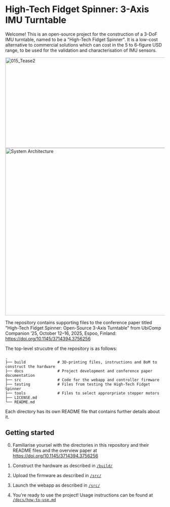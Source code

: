 ﻿# High-Tech Fidget Spinner: 3-Axis IMU Turntable 

Welcome! This is an open-source project for the construction of a 3-DoF IMU turntable, named to be a "High-Tech Fidget Spinner". It is a low-cost alternative to commercial solutions which can cost in the 5 to 6-figure USD range, to be used for the validation and characterisation of IMU sensors. 

<img width="1280" height="286" alt="015_Tease2" src="https://github.com/user-attachments/assets/5cda8e1c-1687-4206-a1e5-d6540f1129d3" />

<img width="1226" height="529" alt="System Architecture" src="https://github.com/user-attachments/assets/548bdc92-e83a-4a56-b5be-b41e3e2b28fd" />

The repository contains supporting files to the conference paper titled "High-Tech Fidget Spinner: Open-Source 3-Axis Turntable" from UbiComp Companion ’25, October 12–16, 2025, Espoo, Finland: https://doi.org/10.1145/3714394.3756256 

The top-level strucutre of the repository is as follows: 

```
.
├── build              # 3D-printing files, instructions and BoM to construct the hardware    
├── docs               # Project development and conference paper documentation 
├── src                # Code for the webapp and controller firmware    
├── testing            # Files from testing the High-Tech Fidget Spinner 
├── tools              # Files to select approrpriate stepper motors 
├── LICENSE.md         
└── README.md           
```

Each directory has its own README file that contains further details about it. 

## Getting started 

0) Familiarise yoursel with the directories in this repository and their README files and the overview paper at https://doi.org/10.1145/3714394.3756256  

1) Construct the hardware as described in [```/build/```](/build/) 

2) Upload the firmware as described in [```/src/```](/src/)

3) Launch the webapp as described in [```/src/```](/src/) 

4) You're ready to use the project! Usage instructions can be found at [```/docs/how-to-use.md```](/docs/how-to-use.md) 
